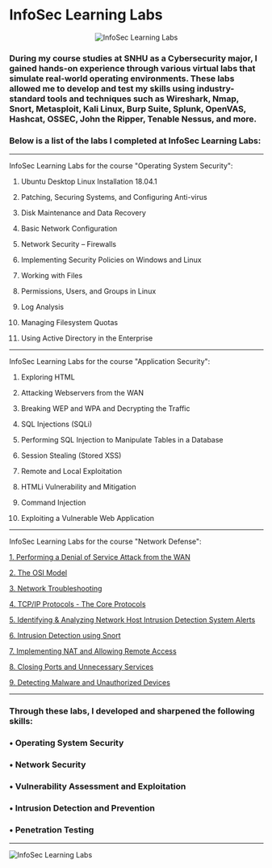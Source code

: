# InfoSec Learning Labs

<p align="center">
<img src="https://i.imgur.com/jdra0Pd.png" alt="InfoSec Learning Labs"/>
</p>

### During my course studies at SNHU as a Cybersecurity major, I gained hands-on experience through various virtual labs that simulate real-world operating environments. These labs allowed me to develop and test my skills using industry-standard tools and techniques such as Wireshark, Nmap, Snort, Metasploit, Kali Linux, Burp Suite, Splunk, OpenVAS, Hashcat, OSSEC, John the Ripper, Tenable Nessus, and more.

###  Below is a list of the labs I completed at InfoSec Learning Labs: 
---
InfoSec Learning Labs for the course "Operating System Security":

1. Ubuntu Desktop Linux Installation 18.04.1

2. Patching, Securing Systems, and Configuring Anti-virus

3. Disk Maintenance and Data Recovery

4. Basic Network Configuration

5. Network Security – Firewalls

6. Implementing Security Policies on Windows and Linux

7. Working with Files

8. Permissions, Users, and Groups in Linux

9. Log Analysis

10. Managing Filesystem Quotas

11. Using Active Directory in the Enterprise

---

InfoSec Learning Labs for the course "Application Security":

1. Exploring HTML

2. Attacking Webservers from the WAN

3. Breaking WEP and WPA and Decrypting the Traffic

4. SQL Injections (SQLi)

5. Performing SQL Injection to Manipulate Tables in a Database

6. Session Stealing (Stored XSS)

7. Remote and Local Exploitation

8. HTMLi Vulnerability and Mitigation

9. Command Injection

10. Exploiting a Vulnerable Web Application

---

InfoSec Learning Labs for the course "Network Defense":

[1. Performing a Denial of Service Attack from the WAN](https://cyyang75.github.io/infosec-learning-labs/CYB-310%20Network%20Defense%20Labs/1_performing_a_denial_of_service_attack_from_the_wan.html)

[2. The OSI Model](https://cyyang75.github.io/infosec-learning-labs/CYB-310%20Network%20Defense%20Labs/2_the_osi_model.html)

[3. Network Troubleshooting](https://cyyang75.github.io/infosec-learning-labs/CYB-310%20Network%20Defense%20Labs/3_network_troubleshooting.html)

[4. TCP/IP Protocols - The Core Protocols](https://cyyang75.github.io/infosec-learning-labs/CYB-310%20Network%20Defense%20Labs/4_tcp_ip_protocols_the_core_protocols.html)

[5. Identifying & Analyzing Network Host Intrusion Detection System Alerts](https://cyyang75.github.io/infosec-learning-labs/CYB-310%20Network%20Defense%20Labs/5_identifying_analyzing_network_host_intrusion_detection_system_alerts.html)

[6. Intrusion Detection using Snort](https://cyyang75.github.io/infosec-learning-labs/CYB-310%20Network%20Defense%20Labs/6_intrusion_detection_using_snort.html)

[7. Implementing NAT and Allowing Remote Access](https://cyyang75.github.io/infosec-learning-labs/CYB-310%20Network%20Defense%20Labs/7_implementing_nat_and_allowing_remote_access.html)

[8. Closing Ports and Unnecessary Services](https://cyyang75.github.io/infosec-learning-labs/CYB-310%20Network%20Defense%20Labs/8_closing_ports_and_unnecessary_services.html)

[9. Detecting Malware and Unauthorized Devices](https://cyyang75.github.io/infosec-learning-labs/CYB-310%20Network%20Defense%20Labs/9_detecting_malware_and_unauthorized_devices.html)


---

### Through these labs, I developed and sharpened the following skills:

###  • Operating System Security

###  • Network Security

###  • Vulnerability Assessment and Exploitation

###  • Intrusion Detection and Prevention

###  • Penetration Testing

---

![InfoSec Learning Labs](https://i.imgur.com/SVqD3C0.png)

